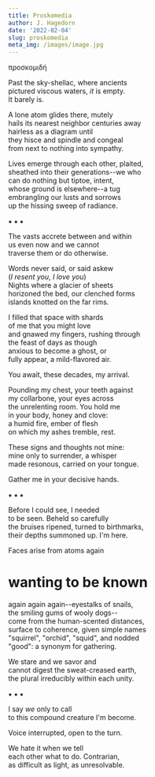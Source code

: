 ```yaml
---
title: Proskomedia
author: J. Hagedorn
date: '2022-02-04'
slug: proskomedia
meta_img: /images/image.jpg
---
```


προσκομιδή


Past the sky-shellac, where ancients  
pictured viscous waters, *it* is empty.  
It barely is.  

A lone atom glides there, mutely  
hails its nearest neighbor centuries away  
hairless as a diagram until  
they hisce and spindle and congeal  
from next to nothing into sympathy.  

Lives emerge through each other, plaited,  
sheathed into their generations--we who  
can do nothing but tiptoe, intent,  
whose ground is elsewhere--a tug  
embrangling our lusts and sorrows  
up the hissing sweep of radiance.  

⁕  ⁕  ⁕  

The vasts accrete between and within  
us even now and we cannot  
traverse them or do otherwise.  

Words never said, or said askew  
(*I resent you*, *I love you*)  
Nights where a glacier of sheets  
horizoned the bed, our clenched forms  
islands knotted on the far rims.  

I filled that space with shards  
of me that you might love  
and gnawed my fingers, rushing through  
the feast of days as though  
anxious to become a ghost, or  
fully appear, a mild-flavored air.  

You await, these decades, my arrival.  

Pounding my chest, your teeth against  
my collarbone, your eyes across  
the unrelenting room.  You hold me  
in your body, honey and clove:  
a humid fire, ember of flesh  
on which my ashes tremble, rest.  

These signs and thoughts not mine:  
mine only to surrender, a whisper  
made resonous, carried on your tongue.  

Gather me in your decisive hands.  

⁕  ⁕  ⁕  

Before I could see, I needed  
to be seen.  Beheld so carefully  
the bruises ripened, turned to birthmarks,  
their depths summoned up.  I'm here.  

Faces arise from atoms again  
# wanting to be known
again again again--eyestalks of snails,  
the smiling gums of wooly dogs--  
come from the human-scented distances,  
surface to coherence, given simple names  
"squirrel", "orchid", "squid", and nodded  
"good": a synonym for gathering.

We stare and we savor and  
cannot digest the sweat-creased earth,  
the plural irreducibly within each unity.  

⁕  ⁕  ⁕  

I say *we* only to call  
to this compound creature I'm become.  

Voice interrupted, open to the turn.  

We hate it when we tell  
each other what to do. Contrarian,  
as difficult as light, as unresolvable.  
